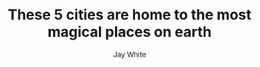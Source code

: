 ---
layout: ../../layouts/MdPostLayoutTopFive.astro
title: "These 5 cities are home to the most magical places on earth"
category: "TRAVEL"
avatar: "https://cdn.discordapp.com/attachments/1065105542223237131/1070394025695248434/9de6f82c-f382-44c0-b35a-140a8c0ea566.jpg"
pubDate: 2023-01-02
author: 'Jay White'
readtime: "7 minutes"
image:
    url: "https://cdn.discordapp.com/attachments/1065105542223237131/1068391324195237978/9b5251e8-d55f-4f12-ba8d-c0458539cbcd.jpg"
    alt: "Magic City"
intro: ''
item1:
    image:
        url: "https://cdn.discordapp.com/attachments/1065106875420520538/1068812105161125898/614ab2c7-0d66-4831-80b4-7de801e53694.jpg"
        alt: "Louvre"
    heading: "Edinburgh, Scotland"
    p1: "Edinburgh is a city that is steeped in history and magic. The city is known for its imposing castle, which sits atop an extinct volcano, and its winding streets lined with medieval and Georgian buildings. The city is also home to a number of museums and galleries, such as the National Museum of Scotland and the National Gallery of Scotland. Edinburgh is also famous for its annual festival, which features a wide range of performances, including music, theater, and comedy."
    p2: ""
    p3: ""
item2:
    image:
        url: "https://cdn.discordapp.com/attachments/1065105542223237131/1070391910440636588/23482aa1-6ad2-4eb8-8453-0aed378b909a.jpg"
        alt: "Kyoto, Japan"
    heading: "Kyoto, Japan"
    p1: "Kyoto is a city steeped in tradition and history. Known as the 'city of ten thousand shrines' Kyoto is home to over 2,000 temples and shrines, many of which date back to the 7th century. The city is also known for its beautiful gardens, including the famous Kyoto Imperial Palace Park and the Ryoan-ji Temple rock garden. The city's traditional atmosphere is enhanced by the presence of geisha and maiko, who can often be seen walking through the streets in their traditional attire."
    p2: ""
    p3: ""
item3:
    image: 
        url: "https://cdn.discordapp.com/attachments/1065105542223237131/1070392317988577370/71ce35ff-758b-4576-8b10-dc168886db10.jpg"
        alt: "Marrakech, Morocco"
    heading: "Marrakech, Morocco"
    p1: "Marrakech is a city that is brimming with energy and magic. The city is famous for its vibrant markets, such as the Bahia Palace and the Bahia Palace, where you can find everything from spices to traditional Moroccan textiles. The city also boasts a number of stunning palaces and gardens, including the Bahia Palace and the Jardin Majorelle. The city's energy is also palpable in its lively souks, where merchants haggle over prices and locals gather to enjoy mint tea and traditional Moroccan music."
    p2: ""
    p3: ""
item4:
    image: 
        url: "https://cdn.discordapp.com/attachments/1065105542223237131/1070393696375291995/05a06efb-09cd-4d0e-97cd-58b71c1aaf9e.jpg"
        alt: "Jerusalem, Isreal"
    heading: "Jerusalem, Isreal"
    p1: "Jerusalem is a city that holds a special place in the hearts of many people around the world. The city is home to a number of religious sites, including the Western Wall, the Dome of the Rock, and the Church of the Holy Sepulchre. The city is also known for its vibrant markets, such as the Machane Yehuda market, where you can find a wide range of products, including spices, clothing, and traditional Jewish food. The city's energy is also palpable in its religious festivals, such as Passover and Easter, which bring thousands of people from around the world to the city."
    p2: ""
    p3: ""
item5:
    image: 
        url: "https://cdn.discordapp.com/attachments/1065105542223237131/1070393635205550140/7694e91b-efb2-4f0e-9979-cf3d21ba5558.jpg"
        alt: "Venice, Italy"
    heading: "Venice, Italy"
    p1: "Venice is a city that is known for its romance and magic. The city is built on a network of canals and is home to a number of stunning palaces and churches, such as the Basilica di San Marco and the Palazzo Ducale. The city is also famous for its gondolas, which are used to navigate the city's canals. The city's energy is also palpable in its lively carnival, which takes place every year in February, where locals and visitors alike dress in traditional costumes and masks."
    p2: ""
    p3: ""
outro: "In conclusion, these five cities are just a small sampling of the many magical cities that can be found around the world. Each of these cities holds its own unique brand of magic and offers visitors a chance to experience a different culture and history. Whether you are looking for ancient ruins or modern metropolises, these cities are sure to captivate and inspire."
tags: ["travel", "bucketlist", "magical"]
---
